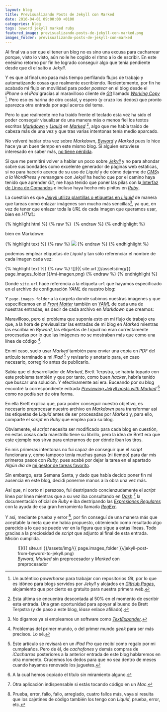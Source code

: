 ```yaml
---
layout: blog
title: Previsualizando Posts de Jekyll con Marked
date: 2016-04-01 09:00:00 +0100
categories: blog
tags: byword jekyll marked ruby
featured_image: previsualizando-posts-de-jekyll-con-marked.png
images_folder: previsualizando-posts-de-jekyll-con-marked
---
```

Al final va a ser que el tener un blog no es sino una excusa para cacharrear porque, visto lo visto, aún no le he cogido el ritmo a lo de escribir. En este enésimo retorno por fin he logrado conseguir algo que tenía pendiente desde que di el salto a *Jekyll*.<Sigue Leyendo>

Y es que al final uno pasa más tiempo perfilando flujos de trabajo y automatizando cosas que realmente escribiendo. Recientemente, por fin he acabado mi flujo en movilidad para poder *postear* en el blog desde el *iPhone* o el *iPad* gracias al maravilloso cliente de [*Git*](https://git-scm.com) llamado [*Working Copy*](https://itunes.apple.com/es/app/working-copy/id896694807?mt=8&uo=4&at=1l3v5kR&ct=blog) [^1]. Pero eso es harina de otro costal, y espero (y cruzo los dedos) que pronto aparezca otra entrada por aquí acerca del tema.

[^1]: Un auténtico *powerhorse* para trabajar con repositorios *Git*, por lo que es idóneo para blogs servidos por *Jekyll* y alojados en [*GitHub Pages*](https://pages.github.com/), alojamiento que por cierto es gratuito para nuestra primera web.

Pero lo que realmente me ha traído frente el teclado esta vez ha sido el poder conseguir visualizar de una manera más o menos fiel los textos escritos [*Markdown*](https://daringfireball.net/projects/markdown/) y [*Liquid*](https://github.com/Shopify/liquid/wiki/ES-Home) en [*Marked*](https://itunes.apple.com/es/app/marked-2/id890031187?ls=1&mt=12&uo=4&at=1l3v5kR&ct=blog) [^2], algo que me había traído de cabeza más de una vez y que tras varias intentonas tenía medio aparcado.

[^2]: Esta última se encuentra descontada al 50% en el momento de escribir esta entrada. Una gran oportunidad para apoyar al bueno de Brett Terpstra (y de paso a este blog, *léase* enlace afiliado). 

No volveré hablar otra vez sobre *Markdown*, [*Byword*](https://itunes.apple.com//es/app/byword/id420212497?mt=12&uo=4&at=1l3v5kR&ct=blog) y *Marked* pues lo hice hace ya un buen tiempo en este mismo blog. Si alguien estuviese interesado en saber más, [no tiene pérdida](http://www.asiertejada.com/el-flujo-de-trabajo-ii-byword-y-marked/).

Sí que me permitiré volver a hablar un poco sobre [*Jekyll*](https://jekyllrb.com/) y no para ahondar sobre sus bondades como excelente generador de páginas web estáticas, si no para hacerlo acerca de su uso de *Liquid* y de cómo dejarme de [*CMS*](https://es.wikipedia.org/wiki/Sistema_de_gestión_de_contenidos)s *a la* *WordPress* y remangare con *Jekyll* ha hecho que por el camino haya tenido que aprender *Git*, me haya tenido que poner las pilas con la[ Interfaz de Línea de Comandos](https://es.wikipedia.org/wiki/Interfaz_de_l%C3%ADnea_de_comandos) e incluso haya hecho mis pinitos en [*Ruby*](https://www.ruby-lang.org/es/).

La cuestión es que [*Jekyll* utiliza plantillas o etiquetas en *Liquid*](https://jekyllrb.com/docs/templates/) de manera que tareas como enlazar imágenes son mucho más sencillas[^3], ya que, en vez de tener que enlazar toda la *URL* de cada imagen que queramos usar, bien en *HTML*:

{% highlight html %} {% raw %}
<img src="http://www.asiertejada.com/assets/img/mi-imagen.png" alt="" width="" height="" border="" align="" />
{% endraw %} {% endhighlight %}
	
bien en Markdown:

{% highlight text %} {% raw %}
![](http://www.asiertejada.com/assets/img/mi-imagen.png)
{% endraw %} {% endhighlight %}

podemos emplear etiquetas de *Liquid* y tan sólo referenciar el nombre de cada imagen cada vez:

{% highlight text %} {% raw %} 
![]({{ site.url }}/assets/img/{{ page.images_folder }}/mi-imagen.png)
{% endraw %} {% endhighlight %}

Donde `site.url` hace referencia a la etiqueta `url` que hayamos especificado en el archivo de configuración *YAML* de nuestro blog:

<script src="https://gist.github.com/asiertejada/ca520cccd50cf961324503d1a93a1271.js"></script>

Y `page.images.folder` a la carpeta donde subimos nuestras imágenes y que especificamos en el [*Front Matter*](https://jekyllrb.com/docs/frontmatter/) también en [*YAML*](https://es.wikipedia.org/wiki/YAML) de cada una de nuestras entradas, es decir de cada archivo en *Markdown* que creamos:

<script src="https://gist.github.com/asiertejada/5a4028e80527de37c4b09f0e9b60386e.js"></script>

[^3]: No digamos ya si empleamos un software como [*TextExpander*](http://www.asiertejada.com/textexpander/).

Maravilloso, pero el problema que suponía esto en mi flujo de trabajo era que, a la hora de previsualizar las entradas de mi blog en *Marked* mientras las escribía en *Byword*, las etiquetas de *Liquid* no eran correctamente procesadas por lo que las imágenes no se mostraban más que como una línea de código [^4]. 

[^4]: Problemas del primer mundo, o del primer mundo *geek* para ser más precisos. Lo sé.

En mi caso, suelo usar *Marked* también para enviar una copia en *PDF* del artículo terminado a mi *iPad* [^5] y revisarlo y anotarlo para, en caso necesario, corregirlo antes de publicarlo.

[^5]: Este artículo se revisará en un *iPad Pro* que recibí como regalo por mi cumpleaños. Pero de él, de *cachofones* y demás compras de *iCacharros* posteriores a la anterior entrada de este blog hablaremos en otra momento. Crucemos los dedos para que no sea dentro de meses cuando hayamos renovado los juguetes.

Sabía que el desarrollador de *Marked*, Brett Terpstra, se habría topado con este problema también y que por tanto, como buen *hacker*, habría tenido que buscar una solución. Y efectivamente así era. Buceando por su blog encontré la correspondiente entrada [*Previewing Jekyll posts with Marked*](http://brettterpstra.com/2013/01/04/previewing-jekyll-posts-with-marked/) [^6] como no podía ser de otra forma.

[^6]: A la cual hemos copiado el título sin miramiento alguno.

En ella Brett explica que, para poder conseguir nuestro objetivo, es necesario preprocesar nuestro archivo en *Markdown* para transformar así las etiquetas de *Liquid* antes de ser procesadas por *Marked* y, para ello, comparte el *script* en *Ruby* que emplea para su blog. 

Obviamente, el *script* necesita ser modificado para cada blog en cuestión, en estas cosas cada maestrillo tiene su librillo, pero la idea de Brett era que este ejemplo nos sirva para enterarnos de por dónde iban los tiros. 

En mis primeras intentonas no fui capaz de conseguir que el *script* funcionara y, como tampoco tenía muchas ganas (ni tiempo) para dar mis primeros pasos con *Ruby*, pues acabé por dejar la tarea en el apartado *Algún día* de [mi gestor de tareas favorito](http://www.asiertejada.com/things-se-actualiza-para-yosemite/).

Sin embargo, esta Semana Santa, y dado que había decido poner fin mi ausencia en este blog, decidí ponerme manos a la obra una vez más. 

Así que, ni corto ni perezoso, fui destripando concienzudamente el *script* línea por línea mientras que a su vez iba consultando en [*Dash*](https://itunes.apple.com/es/app/dash/id449589707?ls=1&mt=12&uo=4&at=1l3v5kR&ct=blog) [^7] la documentación oficial de *Ruby* e iba destripando las [*Expresiones Regulares*](https://es.wikipedia.org/wiki/Expresión_regular) con la ayuda de esa gran herramienta llamada [*RegExr*](http://regexr.com).

[^7]: Otra aplicación indispensable si estás tocando código en un *Mac*.

Y así, mediante prueba y error [^8], por fin conseguí de una manera más que aceptable la meta que me había propuesto, obteniendo como resultado algo parecido a lo que se puede ver en la figura que sigue a estas líneas. Todo gracias a la preciosidad de *script* que adjunto al final de esta entrada. Misión cumplida.

<figure markdown="1">
![]({{ site.url }}/assets/img/{{ page.images_folder }}/jekyll-post-from-byword-to-jekyll.png)
<figcaption><em>Byword</em>, <em>Marked</em> sin preprocesador y <em>Marked</em> con preprocesador</figcaption>
</figure>

<script src="https://gist.github.com/asiertejada/8432cbc74e5acb9004fb.js"></script>

[^8]: Prueba, error, fallo, fallo, arreglado, cuatro fallos más, vaya si resulta que los cajetines de código también los tengo con *Liquid*, prueba, error, etc.